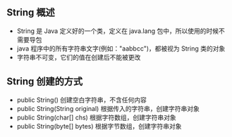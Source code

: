 ## String 概述
* String 是 Java 定义好的一个类，定义在 java.lang 包中，所以使用的时候不需要导包
* java 程序中的所有字符串文字(例如："aabbcc")，都被视为 String 类的对象
* 字符串不可变，它们的值在创建后不能被更改

## String 创建的方式
* public String() 创建空白字符串，不含任何内容
* public String(String original) 根据传入的字符串，创建字符串对象
* public String(char[] chs) 根据字符数组，创建字符串对象
* public String(byte[] bytes) 根据字节数组，创建字符串对象

